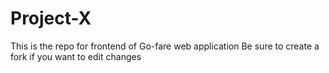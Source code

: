 # Project-X
This is the repo for frontend of Go-fare web application 
Be sure to create a fork if you want to edit changes
